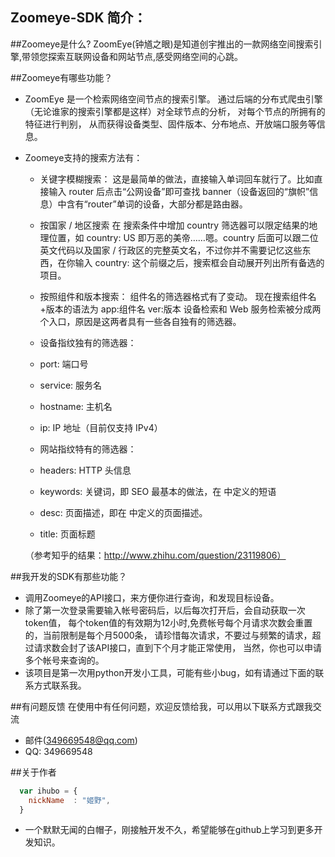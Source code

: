 ## Zoomeye-SDK 简介：

##Zoomeye是什么?
ZoomEye(钟馗之眼)是知道创宇推出的一款网络空间搜索引擎,带领您探索互联网设备和网站节点,感受网络空间的心跳。

##Zoomeye有哪些功能？

* ZoomEye 是一个检索网络空间节点的搜索引擎。
  通过后端的分布式爬虫引擎（无论谁家的搜索引擎都是这样）对全球节点的分析，
  对每个节点的所拥有的特征进行判别，
  从而获得设备类型、固件版本、分布地点、开放端口服务等信息。
* Zoomeye支持的搜索方法有：
  *  关键字模糊搜索：
    这是最简单的做法，直接输入单词回车就行了。比如直接输入 router 后点击“公网设备”即可查找 banner（设备返回的“旗帜”信息）中含有“router”单词的设备，大部分都是路由器。
  *  按国家 / 地区搜索
    在 搜索条件中增加 country 筛选器可以限定结果的地理位置，如 country: US 即万恶的美帝……嗯。country 后面可以跟二位英文代码以及国家 / 行政区的完整英文名，不过你并不需要记忆这些东西，在你输入 country: 这个前缀之后，搜索框会自动展开列出所有备选的项目。

  *  按照组件和版本搜索：
    组件名的筛选器格式有了变动。
    现在搜索组件名+版本的语法为 app:组件名 ver:版本
    设备检索和 Web 服务检索被分成两个入口，原因是这两者具有一些各自独有的筛选器。
  *  设备指纹独有的筛选器：
   * port: 端口号
   * service: 服务名
   * hostname: 主机名
   * ip: IP 地址（目前仅支持 IPv4）
  *  网站指纹特有的筛选器：
   *  headers: HTTP 头信息
   *  keywords: 关键词，即 SEO 最基本的做法，在 <meta name="Keywords"> 中定义的短语
   *  desc: 页面描述，即在 <meta name="description"> 中定义的页面描述。
   *  title: 页面标题

    （参考知乎的结果：http://www.zhihu.com/question/23119806）

##我开发的SDK有那些功能？
* 调用Zoomeye的API接口，来方便你进行查询，和发现目标设备。
* 除了第一次登录需要输入帐号密码后，以后每次打开后，会自动获取一次token值，
 每个token值的有效期为12小时,免费帐号每个月请求次数会重置的，当前限制是每个月5000条，
 请珍惜每次请求，不要过与频繁的请求，超过请求数会封了该API接口，直到下个月才能正常使用，
 当然，你也可以申请多个帐号来查询的。
* 该项目是第一次用python开发小工具，可能有些小bug，如有请通过下面的联系方式联系我。



##有问题反馈
在使用中有任何问题，欢迎反馈给我，可以用以下联系方式跟我交流

* 邮件(349669548@qq.com)
* QQ: 349669548

##关于作者

```javascript
  var ihubo = {
    nickName  : "姬野",
  }
```
* 一个默默无闻的白帽子，刚接触开发不久，希望能够在github上学习到更多开发知识。

